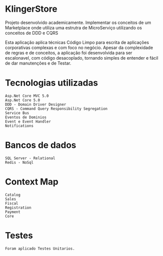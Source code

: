 # KlingerStore

Projeto desenvolvido academicamente. Implementar os conceitos de um Marketplace onde utiliza uma estrutra de MicroServiço utilizando os conceitos de DDD e CQRS

Esta aplicação aplica técnicas Código Limpo para escrita de aplicações corporativas complexas e com foco no negócio. Apesar da complexidade de regras e de conceitos, a aplicação foi desenvolvida para ser escalonavel, com código desacoplado, tornando simples de entender e fácil de dar manutenções e de Testar.


# Tecnologias utilizadas
	Asp.Net Core MVC 5.0
	Asp.Net Core 5.0
	DDD - Domain Driver Designer
	CQRS - Command Query Responsibility Segregation
	Service Bus
	Eventos de Dominios
	Event e Event Handler
	Notifications

# Bancos de dados
	
	SQL Server - Relational
	Redis - NoSql

# Context Map

	Catalog
	Sales
	Fiscal
	Registration
	Payment
	Core

# Testes 
	Foram aplicado Testes Unitarios. 






